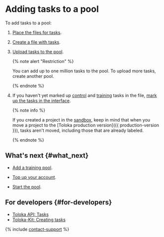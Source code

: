 # Adding tasks to a pool

To add tasks to a pool:

1. [Place the files for tasks](cloud-storage.md).

1. [Create a file with tasks](pool_csv.md).

1. [Upload tasks to the pool](task_upload.md).

    {% note alert "Restriction" %}

    You can add up to one million tasks to the pool. To upload more tasks, create another pool.

    {% endnote %}

1. If you haven't yet marked up [control](../../glossary.md#control-task) and [training](../../glossary.md#training-task) tasks in the file, [mark up the tasks in the interface](task_markup.md).

    {% note info %}

    If you created a project in the [sandbox](../../glossary.md#sandbox), keep in mind that when you move a project to the [Toloka production version]({{ production-version }}), tasks aren't moved, including those that are already labeled.

    {% endnote %}

## What's next {#what_next}

- [Add a training pool](train.md).

- [Top up your account](refill.md).

- [Start the pool](pool-run-and-stop.md).

## For developers {#for-developers}

- [Toloka API: Tasks](https://toloka.ai/docs/api/api-reference/#tag--task)
- [Toloka-Kit: Creating tasks](../../toloka-kit/reference/toloka.client.TolokaClient.create_task.md)

{% include [contact-support](../_includes/contact-support.md) %}